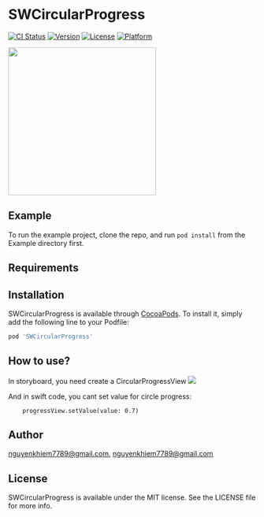 
# SWCircularProgress

[![CI Status](https://img.shields.io/travis/nguyenkhiem7789@gmail.com/SWCircularProgress.svg?style=flat)](https://travis-ci.org/nguyenkhiem7789@gmail.com/SWCircularProgress)
[![Version](https://img.shields.io/cocoapods/v/SWCircularProgress.svg?style=flat)](https://cocoapods.org/pods/SWCircularProgress)
[![License](https://img.shields.io/cocoapods/l/SWCircularProgress.svg?style=flat)](https://cocoapods.org/pods/SWCircularProgress)
[![Platform](https://img.shields.io/cocoapods/p/SWCircularProgress.svg?style=flat)](https://cocoapods.org/pods/SWCircularProgress)

<img src="https://user-images.githubusercontent.com/18132015/79543812-3a611480-80b8-11ea-8061-f450e35eb8b1.jpeg" width="300"/>

## Example

To run the example project, clone the repo, and run `pod install` from the Example directory first.

## Requirements

## Installation

SWCircularProgress is available through [CocoaPods](https://cocoapods.org). To install
it, simply add the following line to your Podfile:

```ruby
pod 'SWCircularProgress'
```

## How to use?

In storyboard, you need create a CircularProgressView
<img src="https://user-images.githubusercontent.com/18132015/79543074-02a59d00-80b7-11ea-9181-320b94382465.png"/>

And in swift code, you cant set value for circle progress:

        progressView.setValue(value: 0.7)

## Author

nguyenkhiem7789@gmail.com, nguyenkhiem7789@gmail.com

## License

SWCircularProgress is available under the MIT license. See the LICENSE file for more info.
